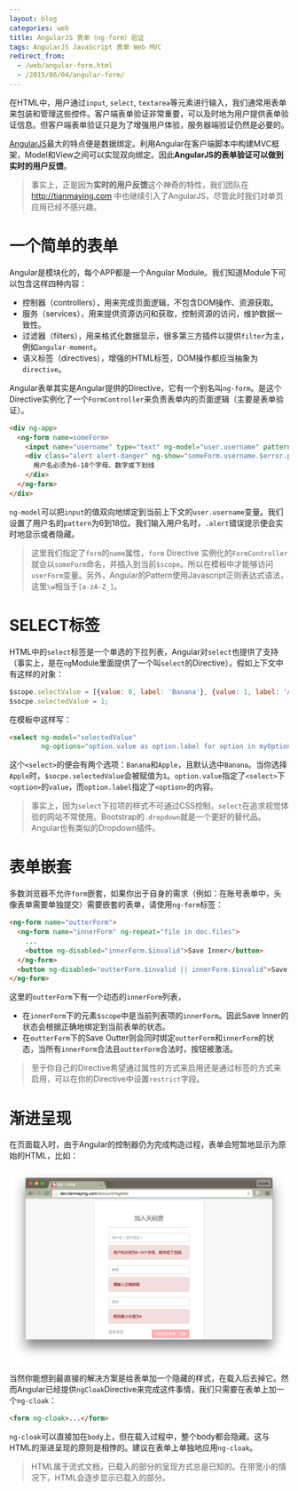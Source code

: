 ```yaml
---
layout: blog 
categories: web
title: AngularJS 表单（ng-form）验证
tags: AngularJS JavaScript 表单 Web MVC
redirect_from:
  - /web/angular-form.html
  - /2015/06/04/angular-form/
---
```


在HTML中，用户通过`input`, `select`, `textarea`等元素进行输入，我们通常用表单来包装和管理这些控件。客户端表单验证非常重要，可以及时地为用户提供表单验证信息。但客户端表单验证只是为了增强用户体验，服务器端验证仍然是必要的。

[AngularJS][angularjs]最大的特点便是数据绑定。利用Angular在客户端脚本中构建MVC框架，Model和View之间可以实现双向绑定。因此**AngularJS的表单验证可以做到实时的用户反馈**。

> 事实上，正是因为**实时的用户反馈**这个神奇的特性，我们团队在 http://tianmaying.com 中也继续引入了AngularJS，尽管此时我们对单页应用已经不感兴趣。

# 一个简单的表单

Angular是模块化的，每个APP都是一个Angular Module。我们知道Module下可以包含这样四种内容：

* 控制器（controllers），用来完成页面逻辑，不包含DOM操作、资源获取。
* 服务（services），用来提供资源访问和获取，控制资源的访问，维护数据一致性。
* 过滤器（filters），用来格式化数据显示，很多第三方插件以提供`filter`为主，例如`angular-moment`。
* 语义标签（directives），增强的HTML标签，DOM操作都应当抽象为`directive`。

Angular表单其实是Angular提供的Directive，它有一个别名叫`ng-form`。是这个Directive实例化了一个`FormController`来负责表单内的页面逻辑（主要是表单验证）。

```html
<div ng-app>
  <ng-form name=someForm>
    <input name="username" type="text" ng-model="user.username" pattern="^\w{6,18}$">
    <div class="alert alert-danger" ng-show="someForm.username.$error.pattern">
      用户名必须为6-18个字母、数字或下划线
    </div>
  </ng-form>
</div>
```

`ng-model`可以把`input`的值双向地绑定到当前上下文的`user.username`变量。我们设置了用户名的`pattern`为6到18位。我们输入用户名时，`.alert`错误提示便会实时地显示或者隐藏。

> 这里我们指定了`form`的`name`属性，`form` Directive 实例化的`FormController`就会以`someForm`命名，并插入到当前`$scope`。所以在模板中才能够访问`userForm`变量。另外，Angular的Pattern使用Javascript正则表达式语法，这里`\w`相当于`[a-zA-Z_]`。

<!--more-->

# SELECT标签

HTML中的`select`标签是一个单选的下拉列表，Angular对`select`也提供了支持（事实上，是在`ng`Module里面提供了一个叫`select`的Directive）。假如上下文中有这样的对象：

```javascript
$scope.selectValue = [{value: 0, label: 'Banana'}, {value: 1, label: 'Apple'}];
$socpe.selectedValue = 1;
```

在模板中这样写：

```html
<select ng-model="selectedValue"
        ng-options="option.value as option.label for option in myOptions"></select>
```

这个`<select>`的便会有两个选项：`Banana`和`Apple`，且默认选中`Banana`。当你选择`Apple`时，`$socpe.selectedValue`会被赋值为`1`。`option.value`指定了`<select>`下`<option>`的`value`，而`option.label`指定了`<option>`的内容。

> 事实上，因为`select`下拉项的样式不可通过CSS控制，`select`在追求视觉体验的网站不常使用。Bootstrap的`.dropdown`就是一个更好的替代品。Angular也有类似的Dropdown插件。

# 表单嵌套

多数浏览器不允许`form`嵌套，如果你出于自身的需求（例如：在账号表单中，头像表单需要单独提交）需要嵌套的表单，请使用`ng-form`标签：

```html
<ng-form name="outterForm">
  <ng-form name="innerForm" ng-repeat="file in doc.files">
    ...
    <button ng-disabled="innerForm.$invalid">Save Inner</button>
  </ng-form>
  <button ng-disabled="outterForm.$invalid || innerForm.$invalid">Save Outter</button>
</ng-form>
```

这里的`outterForm`下有一个动态的`innerForm`列表，

* 在`innerForm`下的元素`$scope`中是当前列表项的`innerForm`。因此Save Inner的状态会根据正确地绑定到当前表单的状态。
* 在`outterForm`下的Save Outter则会同时绑定`outterForm`和`innerForm`的状态，当所有`innerForm`合法且`outterForm`合法时，按钮被激活。

> 至于你自己的Directive希望通过属性的方式来启用还是通过标签的方式来启用，可以在你的Directive中设置`restrict`字段。

# 渐进呈现

在页面载入时，由于Angular的控制器仍为完成构造过程，表单会短暂地显示为原始的HTML，比如：

![](/assets/img/blog/angular/form-raw@2x.png)

当然你能想到最直接的解决方案是给表单加一个隐藏的样式，在载入后去掉它。然而Angular已经提供`ngCloak`Directive来完成这件事情，我们只需要在表单上加一个`ng-cloak`：

```html
<form ng-cloak>...</form>
```

`ng-cloak`可以直接加在`body`上，但在载入过程中，整个body都会隐藏。这与HTML的渐进呈现的原则是相悖的。建议在表单上单独地应用`ng-cloak`。

> HTML属于流式文档，已载入的部分的呈现方式总是已知的。在带宽小的情况下，HTML会逐步显示已载入的部分。

[angularjs]: https://docs.angularjs.org
